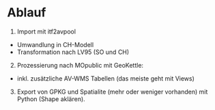 Ablauf
======
1. Import mit itf2avpool
 * Umwandlung in CH-Modell
 * Transformation nach LV95 (SO und CH)
2. Prozessierung nach MOpublic mit GeoKettle:
 * inkl. zusätzliche AV-WMS Tabellen (das meiste geht mit Views)
3. Export von GPKG und Spatialite (mehr oder weniger vorhanden) mit Python (Shape aklären).
